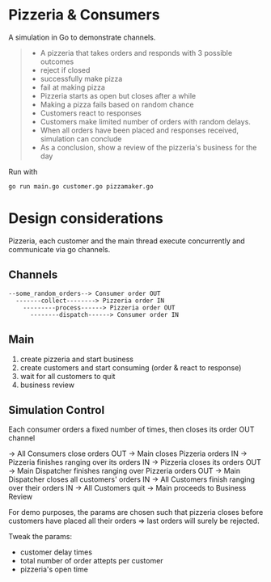 # Pizzeria & Consumers

A simulation in Go to demonstrate channels.
 
>- A pizzeria that takes orders and responds with 3 possible outcomes
>  - reject if closed
>  - successfully make pizza
>  - fail at making pizza 
>- Pizzeria starts as open but closes after a while
>- Making a pizza fails based on random chance
>- Customers react to responses
>- Customers make limited number of orders with random delays. 
>- When all orders have been placed and responses received, simulation can conclude
>- As a conclusion, show a review of the pizzeria's business for the day

Run with

`go run main.go customer.go pizzamaker.go`

# Design considerations

Pizzeria, each customer and the main thread execute concurrently and communicate via go channels.

## Channels

```
--some_random_orders--> Consumer order OUT 
  -------collect--------> Pizzeria order IN
    ---------process------> Pizzeria order OUT
      --------dispatch------> Consumer order IN
```


## Main
1. create pizzeria and start business
2. create customers and start consuming (order & react to response)
3. wait for all customers to quit
4. business review


## Simulation Control
Each consumer orders a fixed number of times, then closes its order OUT channel

-> All Consumers close orders OUT 
  -> Main closes Pizzeria orders IN 
    -> Pizzeria finishes ranging over its orders IN 
      -> Pizzeria closes its orders OUT
        -> Main Dispatcher finishes ranging over Pizzeria orders OUT
          -> Main Dispatcher closes all customers' orders IN
            -> All Customers finish ranging over their orders IN
              -> All Customers quit
                -> Main proceeds to Business Review


For demo purposes, the params are chosen such that pizzeria closes before customers have placed all their orders => last orders will surely be rejected.

Tweak the params:
- customer delay times
- total number of order attepts per customer
- pizzeria's open time 